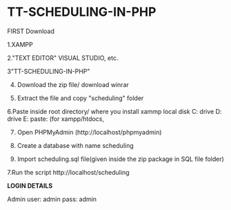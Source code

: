 # TT-SCHEDULING-IN-PHP

FIRST Download

1.XAMPP

2."TEXT EDITOR" VISUAL STUDIO, etc.

3"TT-SCHEDULING-IN-PHP"

4. Download the zip file/ download winrar

5. Extract the file and copy "scheduling" folder

6.Paste inside root directory/ where you install xammp local disk C: drive D: drive E: paste: (for xampp/htdocs, 

7. Open PHPMyAdmin (http://localhost/phpmyadmin)

8. Create a database with name scheduling

6. Import scheduling.sql file(given inside the zip package in SQL file folder)

7.Run the script http://localhost/scheduling


**LOGIN DETAILS** 

Admin
user: admin
pass: admin
